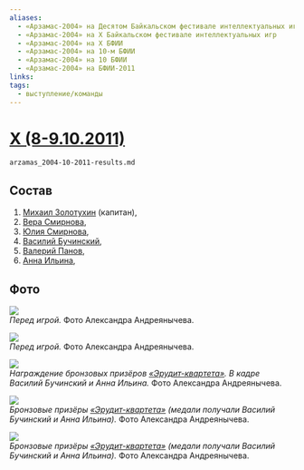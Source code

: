 ```yaml
---
aliases:
  - «Арзамас-2004» на Десятом Байкальском фестивале интеллектуальных игр
  - «Арзамас-2004» на X Байкальском фестивале интеллектуальных игр
  - «Арзамас-2004» на X БФИИ
  - «Арзамас-2004» на 10-м БФИИ
  - «Арзамас-2004» на 10 БФИИ
  - «Арзамас-2004» на БФИИ-2011
links: 
tags:
  - выступление/команды
---
```

# [X (8-9.10.2011)](bfii-10-2011.md) [ ](arzamas_2004.md)

```{.include}
arzamas_2004-10-2011-results.md
```

## Состав

1. [Михаил Золотухин](zolotuhin-10-2011.md) (капитан),
2. [Вера Смирнова](smirnova_vera-10-2011.md),
3. [Юлия Смирнова](smirnova_yuliya-10-2011.md),
4. [Василий Бучинский](buchinskiy-10-2011.md),
5. [Валерий Панов](panov-10-2011.md),
6. [Анна Ильина](iliina_anna-10-2011.md),

## Фото

![](DSC_8083.JPG)<br>*Перед игрой.* Фото Александра Андреянычева.

![](DSC_8113.JPG)<br>*Перед игрой.* Фото Александра Андреянычева.

![](DSC_8202.JPG)<br>*Награждение бронзовых призёров [«Эрудит-квартета»](quartet-10-2011-adults.md). В кадре Василий Бучинский и Анна Ильина.* Фото Александра Андреянычева.

![](DSC_8203.JPG)<br>*Бронзовые призёры [«Эрудит-квартета»](quartet-10-2011-adults.md) (медали получали Василий Бучинский и Анна Ильина).* Фото Александра Андреянычева.

![](arzamas_2004-quartet.JPG)<br>*Бронзовые призёры [«Эрудит-квартета»](quartet-10-2011-adults.md) (медали получали Василий Бучинский и Анна Ильина).* Фото Александра Андреянычева.
